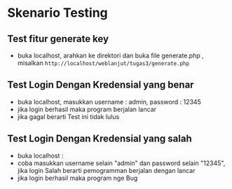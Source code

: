 # Skenario Testing

## Test fitur generate key
- buka localhost, arahkan ke direktori dan buka file generate.php , misalkan `http://localhost/weblanjut/tugas3/generate.php`

## Test Login Dengan Kredensial yang benar
- buka localhost, masukkan username : admin, password : 12345
- jika login berhasil maka program berjalan lancar
- jika gagal berarti Test ini tidak lulus

## Test Login Dengan Kredensial yang salah

- buka localhost :
- coba masukkan username selain "admin" dan password selain "12345", jika login Salah berarti pemogramman berjalan dengan lancar
- jika login berhasil maka program nge Bug
